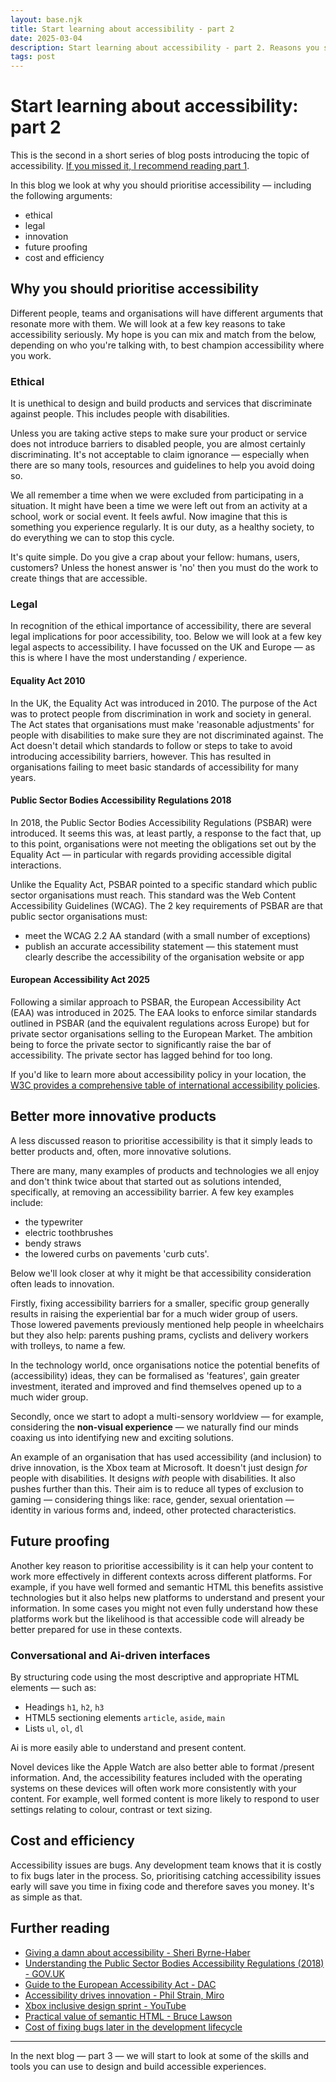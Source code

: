 ```yaml
---
layout: base.njk
title: Start learning about accessibility - part 2
date: 2025-03-04
description: Start learning about accessibility - part 2. Reasons you should prioritise accessibility - including ethics, legal and innovation-related information. 
tags: post
---
```



# Start learning about accessibility: part 2

This is the second in a short series of blog posts introducing the topic of accessibility. <a href="https://www.joelstrohmeier.co.uk/blog/start-learning-about-accessibility-part-1/">If you missed it, I recommend reading part 1</a>. 

In this blog we look at why you should prioritise accessibility &mdash; including the following arguments:
- ethical
- legal
- innovation
- future proofing
- cost and efficiency

## Why you should prioritise accessibility
Different people, teams and organisations will have different arguments that resonate more with them. We will look at a few key reasons to take accessibility seriously. My hope is you can mix and match from the below, depending on who you're talking with, to best champion accessibility where you work. 

### Ethical
It is unethical to design and build products and services that discriminate against people. This includes people with disabilities. 

Unless you are taking active steps to make sure your product or service does not introduce barriers to disabled people, you are almost certainly discriminating. It's not acceptable to claim ignorance &mdash; especially when there are so many tools, resources and guidelines to help you avoid doing so.

We all remember a time when we were excluded from participating in a situation. It might have been a time we were left out from an activity at a school, work or social event. It feels awful. Now imagine that this is something you experience regularly. It is our duty, as a healthy society, to do everything we can to stop this cycle. 

It's quite simple. Do you give a crap about your fellow: humans, users, customers? Unless the honest answer is 'no' then you must do the work to create things that are accessible. 

### Legal
In recognition of the ethical importance of accessibility, there are several legal implications for poor accessibility, too. Below we will look at a few key legal aspects to accessibility. I have focussed on the UK and Europe &mdash; as this is where I have the most understanding / experience.  

#### Equality Act 2010

In the UK, the Equality Act was introduced in 2010. The purpose of the Act was to protect people from discrimination in work and society in general. The Act states that organisations must make 'reasonable adjustments' for people with disabilities to make sure they are not discriminated against. The Act doesn't detail which standards to follow or steps to take to avoid introducing accessibility barriers, however. This has resulted in organisations failing to meet basic standards of accessibility for many years.

#### Public Sector Bodies Accessibility Regulations 2018

In 2018, the Public Sector Bodies Accessibility Regulations (PSBAR) were introduced. It seems this was, at least partly, a response to the fact that, up to this point, organisations were not meeting the obligations set out by the Equality Act &mdash; in particular with regards providing accessible digital interactions. 

Unlike the Equality Act, PSBAR pointed to a specific standard which public sector organisations must reach. This standard was the Web Content Accessibility Guidelines (WCAG). The 2 key requirements of PSBAR are that public sector organisations must:

- meet the WCAG 2.2 AA standard (with a small number of exceptions)
- publish an accurate accessibility statement &mdash; this statement must clearly describe the accessibility of the organisation website or app

#### European Accessibility Act 2025 
Following a similar approach to PSBAR, the European Accessibility Act (EAA) was introduced in 2025. The EAA looks to enforce similar standards outlined in PSBAR (and the equivalent regulations across Europe) but for private sector organisations selling to the European Market. The ambition being to force the private sector to significantly raise the bar of accessibility. The private sector has lagged behind for too long. 

If you'd like to learn more about accessibility policy in your location, the <a href="https://www.w3.org/WAI/policies/">W3C provides a comprehensive table of international accessibility policies</a>.  

## Better more innovative products
A less discussed reason to prioritise accessibility is that it simply leads to better products and, often, more innovative solutions. 

There are many, many examples of products and technologies we all enjoy and don't think twice about that started out as solutions intended, specifically, at removing an accessibility barrier. A few key examples include: 
- the typewriter 
- electric toothbrushes 
- bendy straws 
- the lowered curbs on pavements 'curb cuts'. 

Below we'll look closer at why it might be that accessibility consideration often leads to innovation. 

Firstly, fixing accessibility barriers for a smaller, specific group generally results in raising the experiential bar for a much wider group of users. Those lowered pavements previously mentioned help people in wheelchairs but they also help: parents pushing prams, cyclists and delivery workers with trolleys, to name a few. 

In the technology world, once organisations notice the potential benefits of (accessibility) ideas, they can be formalised as 'features', gain greater investment, iterated and improved and find themselves opened up to a much wider group. 

Secondly, once we start to adopt a multi-sensory worldview &mdash; for example, considering the <strong>non-visual experience</strong> &mdash; we naturally find our minds coaxing us into identifying new and exciting solutions. 

An example of an organisation that has used accessibility (and inclusion) to drive innovation, is the Xbox team at Microsoft. It doesn't just design <em>for</em> people with disabilities. It designs <em>with</em> people with disabilities. It also pushes further than this. Their aim is to reduce all types of exclusion to gaming &mdash; considering things like: race, gender, sexual orientation &mdash; identity in various forms and, indeed, other protected characteristics. 

## Future proofing

Another key reason to prioritise accessibility is it can help your content to work more effectively in different contexts across different platforms. For example, if you have well formed and semantic HTML this benefits assistive technologies but it also helps new platforms to understand and present your information. In some cases you might not even fully understand how these platforms work but the likelihood is that accessible code will already be better prepared for use in these contexts. 

### Conversational and Ai-driven interfaces

By structuring code using the most descriptive and appropriate HTML elements &mdash; such as:
- Headings <code>h1</code>, <code>h2</code>, <code>h3</code>
- HTML5 sectioning elements <code>article</code>, <code>aside</code>, <code>main</code>
- Lists <code>ul</code>, <code>ol</code>, <code>dl</code>

Ai is more easily able to understand and present content. 

Novel devices like the Apple Watch are also better able to format /present information. And, the accessibility features included with the operating systems on these devices will often work more consistently with your content. For example, well formed content is more likely to respond to user settings relating to colour, contrast or text sizing. 

## Cost and efficiency

Accessibility issues are bugs. Any development team knows that it is costly to fix bugs later in the process. So, prioritising catching accessibility issues early will save you time in fixing code and therefore saves you money. It's as simple as that. 


## Further reading

- [Giving a damn about accessibility - Sheri Byrne-Haber](https://www.accessibility.uxdesign.cc/)
-  [Understanding the Public Sector Bodies Accessibility Regulations (2018) - GOV.UK](https://www.gov.uk/guidance/accessibility-requirements-for-public-sector-websites-and-apps)
- [Guide to the European Accessibility Act - DAC](https://digitalaccessibilitycentre.org/blogs/NewEAA-20241217.html)
- [Accessibility drives innovation - Phil Strain, Miro](https://www.ciodive.com/spons/how-accessibility-drives-innovation/696299/)
- [Xbox inclusive design sprint - YouTube](https://www.youtube.com/watch?v=euJ0ThtBvLw)
- [Practical value of semantic HTML - Bruce Lawson](https://brucelawson.co.uk/2018/the-practical-value-of-semantic-html/)
- [Cost of fixing bugs later in the development lifecycle](https://www.functionize.com/blog/the-cost-of-finding-bugs-later-in-the-sdlc)

<hr>

In the next blog &mdash; part 3 &mdash; we will start to look at some of the skills and tools you can use to design and build accessible experiences.